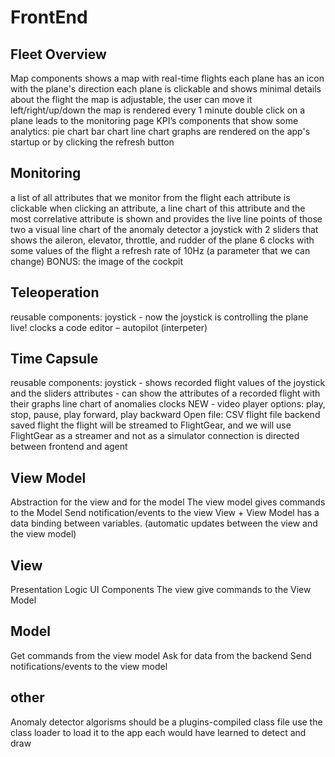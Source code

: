 # FrontEnd
## Fleet Overview

Map components
shows a map with real-time flights
each plane has an icon with the plane's direction
each plane is clickable and shows minimal details about the flight
the map is adjustable, the user can move it left/right/up/down
the map is rendered every 1 minute
double click on a plane leads to the monitoring page
KPI’s components that show some analytics:
pie chart
bar chart
line chart
graphs are rendered on the app's startup or by clicking the refresh button

## Monitoring

a list of all attributes that we monitor from the flight
each attribute is clickable 
when clicking an attribute, a line chart of this attribute and the most correlative attribute is shown and provides the live line points of those two
a visual line chart of the anomaly detector
a joystick with 2 sliders that shows the aileron, elevator, throttle, and rudder of the plane
6 clocks with some values of the flight
a refresh rate of 10Hz (a parameter that we can change)
BONUS: the image of the cockpit

## Teleoperation

reusable components:
joystick - now the joystick is controlling the plane live!
clocks
a code editor – autopilot (interpeter)

## Time Capsule

reusable components:
joystick - shows recorded flight values of the joystick and the sliders
attributes - can show the attributes of a recorded flight with their graphs
line chart of anomalies
clocks
NEW - video player options: 
play, stop, pause, play forward, play backward
Open file:
CSV flight file
backend saved flight
the flight will be streamed to FlightGear, and we will use FlightGear as a streamer and not as a simulator
connection is directed between frontend and agent

## View Model

Abstraction for the view and for the model
The view model gives commands to the Model
Send notification/events to the view
View + View Model has a data binding between variables. (automatic updates between the view and the view model)

## View

Presentation Logic
UI Components
The view give commands to the View Model

## Model

Get commands from the view model
Ask for data from the backend
Send notifications/events to the view model

## other

Anomaly detector algorisms should be a plugins-compiled class file
use the class loader to load it to the app
each would have learned to detect and draw





